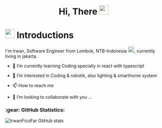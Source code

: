 <h1 align="center">Hi,  There <img src="https://camo.githubusercontent.com/e8e7b06ecf583bc040eb60e44eb5b8e0ecc5421320a92929ce21522dbc34c891/68747470733a2f2f6d656469612e67697068792e636f6d2f6d656469612f6876524a434c467a6361737252346961377a2f67697068792e676966" style="width: 30px; height: 30px;" />
</h1>

<h1><img src="https://emojis.slackmojis.com/emojis/images/1531849430/4246/blob-sunglasses.gif?1531849430" width="30"/> Introductions</h1>

I'm Irwan, Software Engineer from  Lombok, NTB-Indonesia <img src='https://w7.pngwing.com/pngs/664/258/png-transparent-national-monument-proclamation-of-indonesian-independence-flag-of-indonesia-flag-of-vietnam-indonesia-red-and-white-flag-illustration-miscellaneous-angle-white-thumbnail.png' style='width: 20px; height: 20px;'/>,  currently living in  jakarta.

- 🌱 I’m currently learning Coding specially in react with typescript 
- 👀 I’m interested in Coding & robotik, also lighting & smarthome system
- 📫 How to reach me 
  
- 💞️ I’m looking to collaborate with you ...



<h3 align="left">:gear: GitHub Statistics:</h3>

![IrwanFicoFar GitHub stats](https://github-readme-stats.vercel.app/api?username=IrwanFicoFar&show_icons=true&theme=white)


<!---
IrwanFicoFar/IrwanFicoFar is a ✨ special ✨ repository because its `README.md` (this file) appears on your GitHub profile.
You can click the Preview link to take a look at your changes.

- 👋 Hi, I’m @IrwanFicoFar
- 👀 I’m interested in Coding & robotik, also lighting & smarthome system
- 🌱 I’m currently learning Coding
- 💞️ I’m looking to collaborate on ...
- 📫 How to reach me ...
--->
